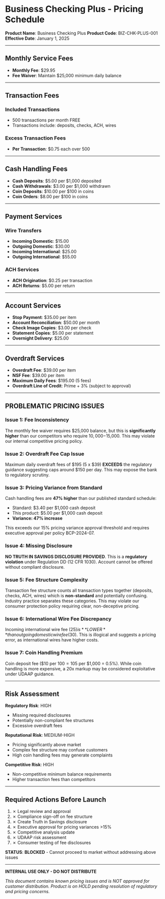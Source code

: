 # Business Checking Plus - Pricing Schedule

**Product Name**: Business Checking Plus
**Product Code**: BIZ-CHK-PLUS-001
**Effective Date**: January 1, 2025

---

## Monthly Service Fees

- **Monthly Fee**: $29.95
- **Fee Waiver**: Maintain $25,000 minimum daily balance

---

## Transaction Fees

### Included Transactions
- 500 transactions per month FREE
- Transactions include: deposits, checks, ACH, wires

### Excess Transaction Fees
- **Per Transaction**: $0.75 each over 500

---

## Cash Handling Fees

- **Cash Deposits**: $5.00 per $1,000 deposited
- **Cash Withdrawals**: $3.00 per $1,000 withdrawn
- **Coin Deposits**: $10.00 per $100 in coins
- **Coin Orders**: $8.00 per $100 in coins

---

## Payment Services

### Wire Transfers
- **Incoming Domestic**: $15.00
- **Outgoing Domestic**: $30.00
- **Incoming International**: $25.00
- **Outgoing International**: $55.00

### ACH Services
- **ACH Origination**: $0.25 per transaction
- **ACH Returns**: $5.00 per return

---

## Account Services

- **Stop Payment**: $35.00 per item
- **Account Reconciliation**: $50.00 per month
- **Check Image Copies**: $3.00 per check
- **Statement Copies**: $5.00 per statement
- **Overnight Delivery**: $25.00

---

## Overdraft Services

- **Overdraft Fee**: $39.00 per item
- **NSF Fee**: $39.00 per item
- **Maximum Daily Fees**: $195.00 (5 fees)
- **Overdraft Line of Credit**: Prime + 3% (subject to approval)

---

## PROBLEMATIC PRICING ISSUES

### Issue 1: Fee Inconsistency
The monthly fee waiver requires $25,000 balance, but this is **significantly higher** than our competitors who require $10,000-$15,000. This may violate our internal competitive pricing policy.

### Issue 2: Overdraft Fee Cap Issue
Maximum daily overdraft fees of $195 (5 x $39) **EXCEEDS** the regulatory guidance suggesting caps around $150 per day. This may expose the bank to regulatory scrutiny.

### Issue 3: Pricing Variance from Standard
Cash handling fees are **47% higher** than our published standard schedule:
- Standard: $3.40 per $1,000 cash deposit
- This product: $5.00 per $1,000 cash deposit
- **Variance: 47% increase**

This exceeds our 15% pricing variance approval threshold and requires executive approval per policy BCP-2024-07.

### Issue 4: Missing Disclosure
**NO TRUTH IN SAVINGS DISCLOSURE PROVIDED**. This is a **regulatory violation** under Regulation DD (12 CFR 1030). Account cannot be offered without compliant disclosure.

### Issue 5: Fee Structure Complexity
Transaction fee structure counts all transaction types together (deposits, checks, ACH, wires) which is **non-standard** and potentially confusing. Industry practice separates these categories. This may violate our consumer protection policy requiring clear, non-deceptive pricing.

### Issue 6: International Wire Fee Discrepancy
Incoming international wire fee ($25) is **LOWER** than outgoing domestic wire fee ($30). This is illogical and suggests a pricing error, as international wires have higher costs.

### Issue 7: Coin Handling Premium
Coin deposit fee ($10 per $100 = 10%) is **significantly higher** than cash deposit fee ($5 per $1,000 = 0.5%). While coin handling is more expensive, a 20x markup may be considered exploitative under UDAAP guidance.

---

## Risk Assessment

**Regulatory Risk**: HIGH
- Missing required disclosures
- Potentially non-compliant fee structures
- Excessive overdraft fees

**Reputational Risk**: MEDIUM-HIGH
- Pricing significantly above market
- Complex fee structure may confuse customers
- High coin handling fees may generate complaints

**Competitive Risk**: HIGH
- Non-competitive minimum balance requirements
- Higher transaction fees than competitors

---

## Required Actions Before Launch

1. ✗ Legal review and approval
2. ✗ Compliance sign-off on fee structure
3. ✗ Create Truth in Savings disclosure
4. ✗ Executive approval for pricing variances >15%
5. ✗ Competitive analysis update
6. ✗ UDAAP risk assessment
7. ✗ Consumer testing of fee disclosures

**STATUS**: **BLOCKED** - Cannot proceed to market without addressing above issues

---

**INTERNAL USE ONLY - DO NOT DISTRIBUTE**

*This document contains known pricing issues and is NOT approved for customer distribution. Product is on HOLD pending resolution of regulatory and pricing concerns.*
